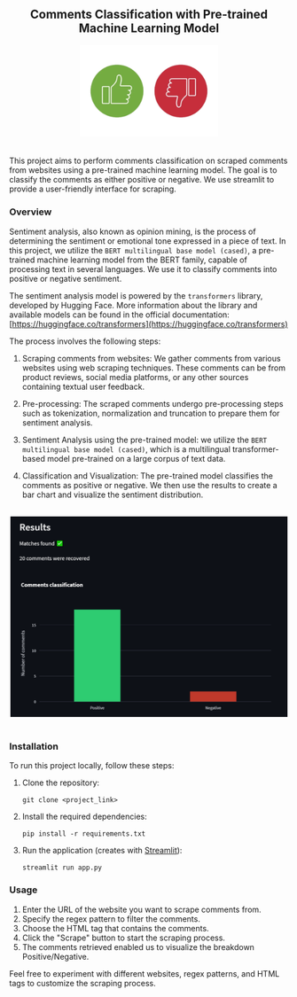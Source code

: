 <div align="center">

## Comments Classification with Pre-trained Machine Learning Model

<img src="static/sentiment_analysis.png" alt="Comments Classification (Positive/negative)" width="250px">

</div>

<br>

This project aims to perform comments classification on scraped comments from websites using a pre-trained machine learning model. The goal is to classify the comments as either positive or negative. We use streamlit to provide a user-friendly interface for scraping. 

### Overview

Sentiment analysis, also known as opinion mining, is the process of determining the sentiment or emotional tone expressed in a piece of text. In this project, we utilize the `BERT multilingual base model (cased)`, a pre-trained machine learning model from the BERT family, capable of processing text in several languages. We use it to classify comments into positive or negative sentiment. 

The sentiment analysis model is powered by the `transformers` library, developed by Hugging Face. More information about the library and available models can be found in the official documentation: [https://huggingface.co/transformers](https://huggingface.co/transformers)

The process involves the following steps:

1. Scraping comments from websites: We gather comments from various websites using web scraping techniques. These comments can be from product reviews, social media platforms, or any other sources containing textual user feedback.

2. Pre-processing: The scraped comments undergo pre-processing steps such as tokenization, normalization and truncation to prepare them for sentiment analysis.

3. Sentiment Analysis using the pre-trained model: we utilize the `BERT multilingual base model (cased)`, which is a multilingual transformer-based model pre-trained on a large corpus of text data. 

4. Classification and Visualization: The pre-trained model classifies the comments as positive or negative. We then use the results to create a bar chart and visualize the sentiment distribution.

<br>

<div align="center">
<img src="static/overview_app.png" alt="Overwiew app" width="500px">
</div>

<br>

### Installation

To run this project locally, follow these steps:

1. Clone the repository:
   ```
   git clone <project_link>
   ```

2. Install the required dependencies:
   ```
   pip install -r requirements.txt
   ```

3. Run the application (creates with [Streamlit](https://docs.streamlit.io/)):
   ```
   streamlit run app.py
   ```

### Usage

1. Enter the URL of the website you want to scrape comments from.
2. Specify the regex pattern to filter the comments.
3. Choose the HTML tag that contains the comments.
4. Click the "Scrape" button to start the scraping process.
5. The comments retrieved enabled us to visualize the breakdown Positive/Negative.

Feel free to experiment with different websites, regex patterns, and HTML tags to customize the scraping process.
